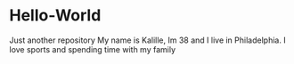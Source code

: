 # Hello-World
Just another repository
My name is Kalille, Im 38 and I live in Philadelphia. I love sports and spending time with my family
